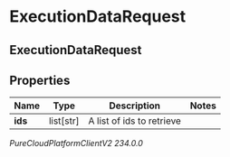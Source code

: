 # ExecutionDataRequest

## ExecutionDataRequest

## Properties

|Name | Type | Description | Notes|
|------------ | ------------- | ------------- | -------------|
| **ids** | list[str] | A list of ids to retrieve | |



_PureCloudPlatformClientV2 234.0.0_
